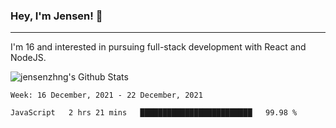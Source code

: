 ### Hey, I'm Jensen! 👋

---

I'm 16 and interested in pursuing full-stack development with React and NodeJS.

![jensenzhng's Github Stats](https://github-readme-stats.vercel.app/api?username=jensenzhng&theme=dark&show_icons=true&count_private=true&include_all_commits=true)

<!--START_SECTION:waka-->
```text
Week: 16 December, 2021 - 22 December, 2021

JavaScript   2 hrs 21 mins   █████████████████████████   99.98 % 
```
<!--END_SECTION:waka-->
